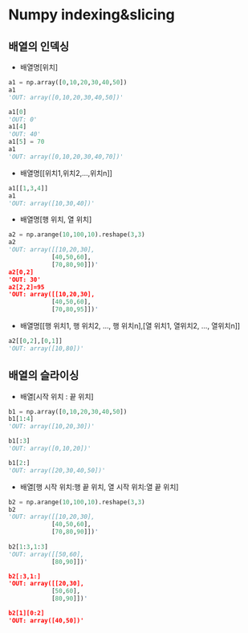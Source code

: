 # Numpy indexing&slicing



## 배열의 인덱싱

* 배열명[위치]

```python
a1 = np.array([0,10,20,30,40,50])
a1
'OUT: array([0,10,20,30,40,50])'

a1[0]
'OUT: 0'
a1[4]
'OUT: 40'
a1[5] = 70
a1
'OUT: array([0,10,20,30,40,70])'
```

* 배열명[[위치1,위치2,...,위치n]]

```python
a1[[1,3,4]]
a1
'OUT: array([10,30,40])'
```

* 배열명[행 위치, 열 위치]

```python
a2 = np.arange(10,100,10).reshape(3,3)
a2
'OUT: array([[10,20,30],
            [40,50,60],
            [70,80,90]])'
a2[0,2]
'OUT: 30'
a2[2,2]=95
'OUT: array([[10,20,30],
            [40,50,60],
            [70,80,95]])'
```

* 배열명[[행 위치1, 행 위치2, ..., 행 위치n],[열 위치1, 열위치2, ..., 열위치n]]

```python
a2[[0,2],[0,1]]
'OUT: array([10,80])'
```



## 배열의 슬라이싱

* 배열[시작 위치 : 끝 위치]

```python
b1 = np.array([0,10,20,30,40,50])
b1[1:4]
'OUT: array([10,20,30])'

b1[:3]
'OUT: array([0,10,20])'

b1[2:]
'OUT: array([20,30,40,50])'
```

* 배열[행 시작 위치:행 끝 위치, 열 시작 위치:열 끝 위치]

```python
b2 = np.arange(10,100,10).reshape(3,3)
b2
'OUT: array([[10,20,30],
            [40,50,60],
            [70,80,90]])'
       
b2[1:3,1:3]
'OUT: array([[50,60],
			[80,90]])'

b2[:3,1:]
'OUT: array([[20,30],
            [50,60],
            [80,90]])'

b2[1][0:2]
'OUT: array([40,50])'
```

